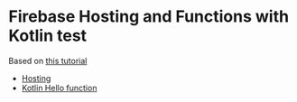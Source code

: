 # Firebase Hosting and Functions with Kotlin test

Based on [this tutorial](https://medium.com/@LuhmirinS/setting-up-firebase-functions-with-kotlin-1c34b2ca2427)

* [Hosting](https://functions-test-fc4cd.firebaseapp.com/)
* [Kotlin Hello function](https://us-central1-functions-test-fc4cd.cloudfunctions.net/kotlinHello?name=Love)